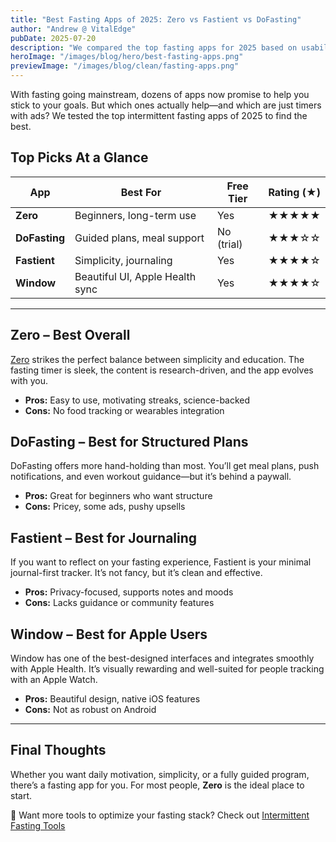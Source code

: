 ```yaml
---
title: "Best Fasting Apps of 2025: Zero vs Fastient vs DoFasting"
author: "Andrew @ VitalEdge"
pubDate: 2025-07-20
description: "We compared the top fasting apps for 2025 based on usability, tracking features, and how well they support your intermittent fasting goals."
heroImage: "/images/blog/hero/best-fasting-apps.png"
previewImage: "/images/blog/clean/fasting-apps.png"
---
```


With fasting going mainstream, dozens of apps now promise to help you stick to your goals. But which ones actually help—and which are just timers with ads? We tested the top intermittent fasting apps of 2025 to find the best.

## Top Picks At a Glance

| App         | Best For                 | Free Tier | Rating (★) |
|-------------|--------------------------|-----------|-------------|
| **Zero**    | Beginners, long-term use | Yes       | ★★★★★        |
| **DoFasting** | Guided plans, meal support | No (trial) | ★★★☆☆        |
| **Fastient** | Simplicity, journaling  | Yes       | ★★★★☆        |
| **Window**   | Beautiful UI, Apple Health sync | Yes | ★★★★☆        |

---

## Zero – Best Overall
[Zero](/blog/zero-fasting-app-review) strikes the perfect balance between simplicity and education. The fasting timer is sleek, the content is research-driven, and the app evolves with you.

- **Pros:** Easy to use, motivating streaks, science-backed
- **Cons:** No food tracking or wearables integration

## DoFasting – Best for Structured Plans
DoFasting offers more hand-holding than most. You’ll get meal plans, push notifications, and even workout guidance—but it’s behind a paywall.

- **Pros:** Great for beginners who want structure
- **Cons:** Pricey, some ads, pushy upsells

## Fastient – Best for Journaling
If you want to reflect on your fasting experience, Fastient is your minimal journal-first tracker. It’s not fancy, but it’s clean and effective.

- **Pros:** Privacy-focused, supports notes and moods
- **Cons:** Lacks guidance or community features

## Window – Best for Apple Users
Window has one of the best-designed interfaces and integrates smoothly with Apple Health. It’s visually rewarding and well-suited for people tracking with an Apple Watch.

- **Pros:** Beautiful design, native iOS features
- **Cons:** Not as robust on Android

---

## Final Thoughts
Whether you want daily motivation, simplicity, or a fully guided program, there’s a fasting app for you. For most people, **Zero** is the ideal place to start.

📲 Want more tools to optimize your fasting stack? Check out [Intermittent Fasting Tools](/blog/intermittent-fasting-tools)

